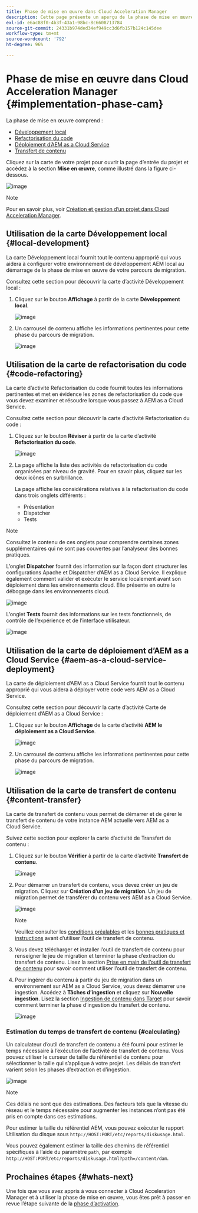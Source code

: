 ```yaml
---
title: Phase de mise en œuvre dans Cloud Acceleration Manager
description: Cette page présente un aperçu de la phase de mise en œuvre dans Cloud Acceleration Manager.
exl-id: e6ac88f0-4b3f-43a1-98bc-8c6608713784
source-git-commit: 24331b974ded34ef949cc3d6fb157b124c145dee
workflow-type: tm+mt
source-wordcount: '792'
ht-degree: 96%

---
```


# Phase de mise en œuvre dans Cloud Acceleration Manager {#implementation-phase-cam}

La phase de mise en œuvre comprend :

* [Développement local](#local-development)
* [Refactorisation du code](#code-refactoring)
* [Déploiement d’AEM as a Cloud Service](#aem-as-a-cloud-service-deployment)
* [Transfert de contenu](#content-transfer)


Cliquez sur la carte de votre projet pour ouvrir la page d’entrée du projet et accédez à la section **Mise en œuvre**, comme illustré dans la figure ci-dessous.

![image](/help/journey-migration/cloud-acceleration-manager/assets/implementation-1.png)

>[!NOTE]
>Pour en savoir plus, voir [Création et gestion d’un projet dans Cloud Acceleration Manager](https://experienceleague.adobe.com/docs/experience-manager-cloud-service/moving/cloud-acceleration-manager/using-cam/getting-started-cam.html?lang=fr#create-project).


## Utilisation de la carte Développement local {#local-development}

La carte Développement local fournit tout le contenu approprié qui vous aidera à configurer votre environnement de développement AEM local au démarrage de la phase de mise en œuvre de votre parcours de migration.

Consultez cette section pour découvrir la carte d’activité Développement local :

1. Cliquez sur le bouton **Affichage** à partir de la carte **Développement local**.

   ![image](/help/journey-migration/cloud-acceleration-manager/assets/implementation-2.png)

1. Un carrousel de contenu affiche les informations pertinentes pour cette phase du parcours de migration.

   ![image](/help/journey-migration/cloud-acceleration-manager/assets/implementation-3.png)


## Utilisation de la carte de refactorisation du code {#code-refactoring}

La carte d’activité Refactorisation du code fournit toutes les informations pertinentes et met en évidence les zones de refactorisation du code que vous devez examiner et résoudre lorsque vous passez à AEM as a Cloud Service.

Consultez cette section pour découvrir la carte d’activité Refactorisation du code :

1. Cliquez sur le bouton **Réviser** à partir de la carte d’activité **Refactorisation du code**.

   ![image](/help/journey-migration/cloud-acceleration-manager/assets/implementation-4.png)

1. La page affiche la liste des activités de refactorisation du code organisées par niveau de gravité. Pour en savoir plus, cliquez sur les deux icônes en surbrillance.

   La page affiche les considérations relatives à la refactorisation du code dans trois onglets différents :

   * Présentation
   * Dispatcher
   * Tests

>[!NOTE]
>Consultez le contenu de ces onglets pour comprendre certaines zones supplémentaires qui ne sont pas couvertes par l’analyseur des bonnes pratiques.

L’onglet **Dispatcher** fournit des information sur la façon dont structurer les configurations Apache et Dispatcher d’AEM as a Cloud Service. Il explique également comment valider et exécuter le service localement avant son déploiement dans les environnements cloud. Elle présente en outre le débogage dans les environnements cloud.

![image](/help/journey-migration/cloud-acceleration-manager/assets/coderefactoring-2.png)

L’onglet **Tests** fournit des informations sur les tests fonctionnels, de contrôle de l’expérience et de l’interface utilisateur.

![image](/help/journey-migration/cloud-acceleration-manager/assets/coderefactoring-3.png)


## Utilisation de la carte de déploiement d’AEM as a Cloud Service {#aem-as-a-cloud-service-deployment}

La carte de déploiement d’AEM as a Cloud Service fournit tout le contenu approprié qui vous aidera à déployer votre code vers AEM as a Cloud Service.

Consultez cette section pour découvrir la carte d’activité Carte de déploiement d’AEM as a Cloud Service :

1. Cliquez sur le bouton **Affichage** de la carte d’activité **AEM le déploiement as a Cloud Service**.

   ![image](/help/journey-migration/cloud-acceleration-manager/assets/implementation-6.png)

1. Un carrousel de contenu affiche les informations pertinentes pour cette phase du parcours de migration.

   ![image](/help/journey-migration/cloud-acceleration-manager/assets/aem-deployment-card.png)


## Utilisation de la carte de transfert de contenu {#content-transfer}

La carte de transfert de contenu vous permet de démarrer et de gérer le transfert de contenu de votre instance AEM actuelle vers AEM as a Cloud Service.

Suivez cette section pour explorer la carte d’activité de Transfert de contenu :

1. Cliquez sur le bouton **Vérifier** à partir de la carte d’activité **Transfert de contenu**.

   ![image](/help/journey-migration/cloud-acceleration-manager/assets/contenttransfer-1.png)

1. Pour démarrer un transfert de contenu, vous devez créer un jeu de migration. Cliquez sur **Création d’un jeu de migration**. Un jeu de migration permet de transférer du contenu vers AEM as a Cloud Service.

   ![image](/help/journey-migration/cloud-acceleration-manager/assets/contenttransfer-2.png)

   >[!NOTE]
   >Veuillez consulter les [conditions préalables](https://experienceleague.adobe.com/docs/experience-manager-cloud-service/moving/cloud-migration/content-transfer-tool/prerequisites-content-transfer-tool.html?lang=fr) et les [bonnes pratiques et instructions](https://experienceleague.adobe.com/docs/experience-manager-cloud-service/moving/cloud-migration/content-transfer-tool/overview-content-transfer-tool.html?lang=fr) avant d’utiliser l’outil de transfert de contenu.

1. Vous devez télécharger et installer l’outil de transfert de contenu pour renseigner le jeu de migration et terminer la phase d’extraction du transfert de contenu. Lisez la section [Prise en main de l’outil de transfert de contenu](https://experienceleague.adobe.com/docs/experience-manager-cloud-service/content/migration-journey/cloud-migration/content-transfer-tool/getting-started-content-transfer-tool.html?lang=fr) pour savoir comment utiliser l’outil de transfert de contenu.

1. Pour ingérer du contenu à partir du jeu de migration dans un environnement sur AEM as a Cloud Service, vous devez démarrer une ingestion. Accédez à **Tâches d’ingestion** et cliquez sur **Nouvelle ingestion**. Lisez la section [Ingestion de contenu dans Target](https://experienceleague.adobe.com/docs/experience-manager-cloud-service/content/migration-journey/cloud-migration/content-transfer-tool/ingesting-content.html?lang=fr) pour savoir comment terminer la phase d’ingestion du transfert de contenu.

   ![image](/help/journey-migration/cloud-acceleration-manager/assets/contenttransfer-3.png)

### Estimation du temps de transfert de contenu {#calculating}

Un calculateur d’outil de transfert de contenu a été fourni pour estimer le temps nécessaire à l’exécution de l’activité de transfert de contenu. Vous pouvez utiliser le curseur de taille du référentiel de contenu pour sélectionner la taille qui s’applique à votre projet. Les délais de transfert varient selon les phases d’extraction et d’ingestion.

![image](/help/journey-migration/cloud-acceleration-manager/assets/contenttransfer-4.png)

>[!NOTE]
>Ces délais ne sont que des estimations. Des facteurs tels que la vitesse du réseau et le temps nécessaire pour augmenter les instances n’ont pas été pris en compte dans ces estimations.

Pour estimer la taille du référentiel AEM, vous pouvez exécuter le rapport Utilisation du disque sous `http://HOST:PORT/etc/reports/diskusage.html`.

Vous pouvez également estimer la taille des chemins de référentiel spécifiques à l’aide du paramètre `path`, par exemple `http://HOST:PORT/etc/reports/diskusage.html?path=/content/dam`.

## Prochaines étapes {#whats-next}

Une fois que vous avez appris à vous connecter à Cloud Acceleration Manager et à utiliser la phase de mise en œuvre, vous êtes prêt à passer en revue l’étape suivante de la [phase d’activation](https://experienceleague.adobe.com/docs/experience-manager-cloud-service/moving/cloud-acceleration-manager/using-cam/cam-golive-phase.html?lang=fr).
